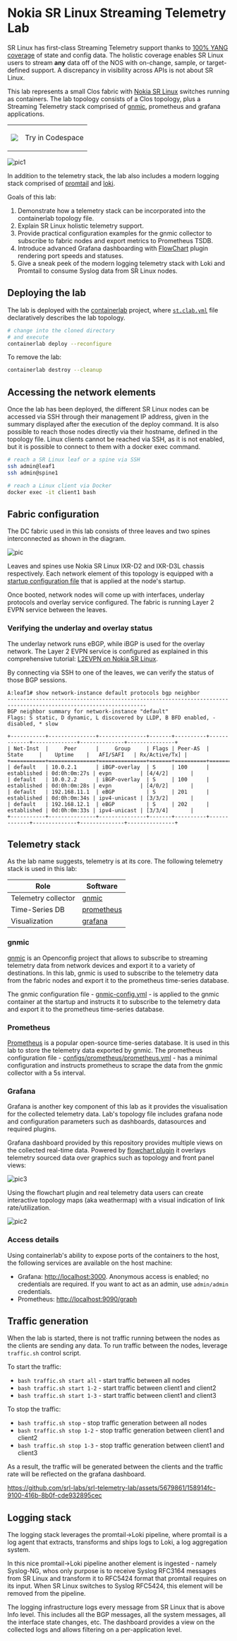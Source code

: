# Nokia SR Linux Streaming Telemetry Lab

SR Linux has first-class Streaming Telemetry support thanks to [100% YANG coverage](https://learn.srlinux.dev/yang/) of state and config data. The holistic coverage enables SR Linux users to stream **any** data off of the NOS with on-change, sample, or target-defined support. A discrepancy in visibility across APIs is not about SR Linux.

This lab represents a small Clos fabric with [Nokia SR Linux](https://learn.srlinux.dev/) switches running as containers. The lab topology consists of a Clos topology, plus a Streaming Telemetry stack comprised of [gnmic](https://gnmic.openconfig.net), prometheus and grafana applications.

<table>
    <tr>
        <td>
            <img src="https://gitlab.com/rdodin/pics/-/wikis/uploads/d78a6f9f6869b3ac3c286928dd52fa08/run_in_codespaces-v1.svg"/>
        </td>
        <td>
            <p>Try in Codespace</p>
        </td>
    </tr>
</table>

![pic1](https://gitlab.com/rdodin/pics/-/wikis/uploads/0784c31d48ec18fd24111ad8d73478b0/image.png)

In addition to the telemetry stack, the lab also includes a modern logging stack comprised of [promtail](https://grafana.com/docs/loki/latest/clients/promtail/) and [loki](https://grafana.com/oss/loki/).

Goals of this lab:

1. Demonstrate how a telemetry stack can be incorporated into the containerlab topology file.
2. Explain SR Linux holistic telemetry support.
3. Provide practical configuration examples for the gnmic collector to subscribe to fabric nodes and export metrics to Prometheus TSDB.
4. Introduce advanced Grafana dashboarding with [FlowChart](https://grafana.com/grafana/plugins/agenty-flowcharting-panel/) plugin rendering port speeds and statuses.
5. Give a sneak peek of the modern logging telemetry stack with Loki and Promtail to consume Syslog data from SR Linux nodes.

## Deploying the lab

The lab is deployed with the [containerlab](https://containerlab.dev) project, where [`st.clab.yml`](st.clab.yml) file declaratively describes the lab topology.

```bash
# change into the cloned directory
# and execute
containerlab deploy --reconfigure
```

To remove the lab:

```bash
containerlab destroy --cleanup
```

## Accessing the network elements

Once the lab has been deployed, the different SR Linux nodes can be accessed via SSH through their management IP address, given in the summary displayed after the execution of the deploy command. It is also possible to reach those nodes directly via their hostname, defined in the topology file. Linux clients cannot be reached via SSH, as it is not enabled, but it is possible to connect to them with a docker exec command.

```bash
# reach a SR Linux leaf or a spine via SSH
ssh admin@leaf1
ssh admin@spine1

# reach a Linux client via Docker
docker exec -it client1 bash
```

## Fabric configuration

The DC fabric used in this lab consists of three leaves and two spines interconnected as shown in the diagram.

![pic](https://gitlab.com/rdodin/pics/-/wikis/uploads/14c768a04fc30e09b0bf5cf0b57b5b63/image.png)

Leaves and spines use Nokia SR Linux IXR-D2 and IXR-D3L chassis respectively. Each network element of this topology is equipped with a [startup configuration file](configs/fabric/) that is applied at the node's startup.

Once booted, network nodes will come up with interfaces, underlay protocols and overlay service configured. The fabric is running Layer 2 EVPN service between the leaves.

### Verifying the underlay and overlay status

The underlay network runs eBGP, while iBGP is used for the overlay network. The Layer 2 EVPN service is configured as explained in this comprehensive tutorial: [L2EVPN on Nokia SR Linux](https://learn.srlinux.dev/tutorials/l2evpn/intro/).

By connecting via SSH to one of the leaves, we can verify the status of those BGP sessions.

```
A:leaf1# show network-instance default protocols bgp neighbor
------------------------------------------------------------------------------------------------------------------
BGP neighbor summary for network-instance "default"
Flags: S static, D dynamic, L discovered by LLDP, B BFD enabled, - disabled, * slow

+-----------+---------------+---------------+-------+----------+-------------+--------------+--------------+---------------+
| Net-Inst  |     Peer      |     Group     | Flags | Peer-AS  |   State     |    Uptime    |   AFI/SAFI   | Rx/Active/Tx] |
+===========+===============+===============+=======+==========+=============+==============+==============+===============+
| default   | 10.0.2.1      | iBGP-overlay  | S     | 100      | established | 0d:0h:0m:27s | evpn         | [4/4/2]       |
| default   | 10.0.2.2      | iBGP-overlay  | S     | 100      | established | 0d:0h:0m:28s | evpn         | [4/0/2]       |
| default   | 192.168.11.1  | eBGP          | S     | 201      | established | 0d:0h:0m:34s | ipv4-unicast | [3/3/2]       |
| default   | 192.168.12.1  | eBGP          | S     | 202      | established | 0d:0h:0m:33s | ipv4-unicast | [3/3/4]       |
+-----------+---------------+---------------+-------+----------+-------------+--------------+--------------+---------------+
```

## Telemetry stack

As the lab name suggests, telemetry is at its core. The following telemetry stack is used in this lab:

| Role                | Software                              |
| ------------------- | ------------------------------------- |
| Telemetry collector | [gnmic](https://gnmic.openconfig.net) |
| Time-Series DB      | [prometheus](https://prometheus.io)   |
| Visualization       | [grafana](https://grafana.com)        |

### gnmic

[gnmic](https://gnmic.openconfig.net) is an Openconfig project that allows to subscribe to streaming telemetry data from network devices and export it to a variety of destinations. In this lab, gnmic is used to subscribe to the telemetry data from the fabric nodes and export it to the prometheus time-series database.

The gnmic configuration file - [gnmic-config.yml](gnmic-config.yml) - is applied to the gnmic container at the startup and instructs it to subscribe to the telemetry data and export it to the prometheus time-series database.

### Prometheus

[Prometheus](https://prometheus.io) is a popular open-source time-series database. It is used in this lab to store the telemetry data exported by gnmic. The prometheus configuration file - [configs/prometheus/prometheus.yml](configs/prometheus/prometheus.yml) - has a minimal configuration and instructs prometheus to scrape the data from the gnmic collector with a 5s interval.

### Grafana

Grafana is another key component of this lab as it provides the visualisation for the collected telemetry data. Lab's topology file includes grafana node and configuration parameters such as dashboards, datasources and required plugins.

Grafana dashboard provided by this repository provides multiple views on the collected real-time data. Powered by [flowchart plugin](https://grafana.com/grafana/plugins/agenty-flowcharting-panel/) it overlays telemetry sourced data over graphics such as topology and front panel views:

![pic3](https://gitlab.com/rdodin/pics/-/wikis/uploads/919092da83782779b960eeb4b893fb4a/image.png)

Using the flowchart plugin and real telemetry data users can create interactive topology maps (aka weathermap) with a visual indication of link rate/utilization.

![pic2](https://gitlab.com/rdodin/pics/-/wikis/uploads/12f154dafca1270f7a1628c1ed3ab77a/image.png)

### Access details

Using containerlab's ability to expose ports of the containers to the host, the following services are available on the host machine:

* Grafana: <http://localhost:3000>. Anonymous access is enabled; no credentials are required. If you want to act as an admin, use `admin/admin` credentials.
* Prometheus: <http://localhost:9090/graph>

## Traffic generation

When the lab is started, there is not traffic running between the nodes as the clients are sending any data. To run traffic between the nodes, leverage `traffic.sh` control script.

To start the traffic:

* `bash traffic.sh start all` - start traffic between all nodes
* `bash traffic.sh start 1-2` - start traffic between client1 and client2
* `bash traffic.sh start 1-3` - start traffic between client1 and client3

To stop the traffic:

* `bash traffic.sh stop` - stop traffic generation between all nodes
* `bash traffic.sh stop 1-2` - stop traffic generation between client1 and client2
* `bash traffic.sh stop 1-3` - stop traffic generation between client1 and client3

As a result, the traffic will be generated between the clients and the traffic rate will be reflected on the grafana dashboard.

<https://github.com/srl-labs/srl-telemetry-lab/assets/5679861/158914fc-9100-416b-8b0f-cde932895cec>

## Logging stack

The logging stack leverages the promtail->Loki pipeline, where promtail is a log agent that extracts, transforms and ships logs to Loki, a log aggregation system.

In this nice promtail->Loki pipeline another element is ingested - namely Syslog-NG, whos only purpose is to receive Syslog RFC3164 messages from SR Linux and transform it to RFC5424 format that promtail requires on its input. When SR Linux switches to Syslog RFC5424, this element will be removed from the pipeline.

The logging infrastructure logs every message from SR Linux that is above Info level. This includes all the BGP messages, all the system messages, all the interface state changes, etc. The dashboard provides a view on the collected logs and allows filtering on a per-application level.
